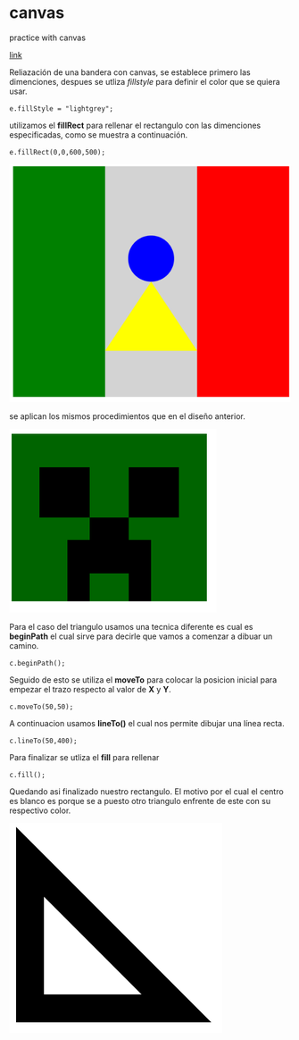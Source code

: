 # canvas
 practice with canvas


[link](https://hydr0bius.github.io/canvas/)

Reliazación de una bandera con canvas, se establece primero las dimenciones, despues se utliza *fillstyle* para definir el color que se quiera usar.
```Js
e.fillStyle = "lightgrey";
```
utilizamos el **fillRect** para rellenar el rectangulo con las dimenciones especificadas, como se muestra a continuación.
```Js
e.fillRect(0,0,600,500);
```

![image1](image/one.png)

se aplican los mismos procedimientos que en el diseño anterior.

![image2](image/two.png)

Para el caso del triangulo usamos una tecnica diferente es cual es **beginPath** el cual sirve para decirle que vamos a comenzar a dibuar un camino.

```Js
c.beginPath();
```
Seguido de esto se utiliza el **moveTo** para colocar la posicion inicial para empezar el trazo respecto al valor de **X** y **Y**.

```Js
c.moveTo(50,50);
```
A continuacion usamos **lineTo()** el cual nos permite dibujar una línea recta.

```Js
c.lineTo(50,400);
```
Para finalizar se utliza el **fill** para rellenar

```Js
c.fill();
```

Quedando asi finalizado nuestro rectangulo. El motivo por el cual el centro es blanco es porque se a puesto otro triangulo enfrente de este con su respectivo color.

![image3](image/three.png)